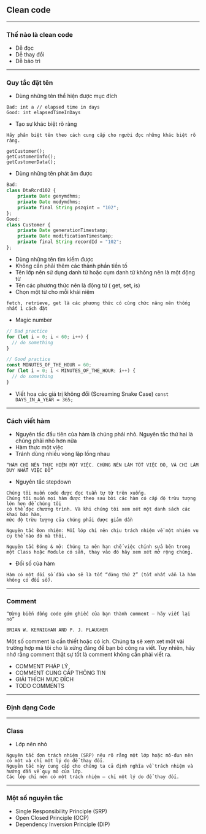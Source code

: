 ## Clean code

---
### Thế nào là clean code
 - Dễ đọc 
 - Dễ thay đổi 
 - Dễ bảo trì
---
### Quy tắc đặt tên

- Dùng những tên thể hiện được mục đích
```
Bad: int a // elapsed time in days
Good: int elapsedTimeInDays
```

- Tạo sự khác biệt rõ ràng
```
Hãy phân biệt tên theo cách cung cấp cho người đọc những khác biệt rõ ràng.

getCustomer();
getCustomerInfo();
getCustomerData();
```
- Dùng những tên phát âm được
``` javascript
Bad:
class DtaRcrd102 {
    private Date genymdhms;
    private Date modymdhms;
    private final String pszqint = "102";
};
Good:
class Customer {
    private Date generationTimestamp;
    private Date modificationTimestamp;
    private final String recordId = "102";
};
```
- Dùng những tên tìm kiếm được
- Không cần phải thêm các thành phần tiền tố
- Tên lớp nên sử dụng danh từ hoặc cụm danh từ không nên là một động từ
- Tên các phương thức nên là động từ ( get, set, is)
- Chọn một từ cho mỗi khái niệm
```
fetch, retrieve, get là các phương thức có cùng chức năng nên thống nhất 1 cách đặt
```
- Magic number 
```javascript
// Bad practice
for (let i = 0; i < 60; i++) {
  // do something
}

// Good practice
const MINUTES_OF_THE_HOUR = 60;
for (let i = 0; i < MINUTES_OF_THE_HOUR; i++) {
  // do something
}
```
- Viết hoa các giá trị không đổi (Screaming Snake Case)
```const DAYS_IN_A_YEAR = 365;```
---
### Cách viết hàm

- Nguyên tắc đầu tiên của hàm là chúng phải nhỏ. Nguyên tắc thứ hai là chúng phải nhỏ hơn nữa
- Hàm thực một việc
- Tránh dùng nhiều vòng lặp lồng nhau
```
“HÀM CHỈ NÊN THỰC HIỆN MỘT VIỆC. CHÚNG NÊN LÀM TỐT VIỆC ĐÓ, VÀ CHỈ LÀM DUY NHẤT VIỆC ĐÓ”
```
- Nguyên tắc stepdown
```
Chúng tôi muốn code được đọc tuần tự từ trên xuống. 
Chúng tôi muốn mọi hàm được theo sau bởi các hàm có cấp độ trừu tượng lớn hơn để chúng tôi 
có thể đọc chương trình. Và khi chúng tôi xem xét một danh sách các khai báo hàm, 
mức độ trừu tượng của chúng phải được giảm dần
```
``` 
Nguyên tắc Đơn nhiệm: Mỗi lớp chỉ nên chịu trách nhiệm về một nhiệm vụ cụ thể nào đó mà thôi.

Nguyên tắc Đóng & mở: Chúng ta nên hạn chế việc chỉnh sửa bên trong một Class hoặc Module có sẵn, thay vào đó hãy xem xét mở rộng chúng.
```
- Đối số của hàm
```
Hàm có một đối số đầu vào sẽ là tốt “đứng thứ 2” (tốt nhất vẫn là hàm không có đối số).
```
---
### Comment
```
“Đừng biến đống code gớm ghiếc của bạn thành comment – hãy viết lại nó”

BRIAN W. KERNIGHAN AND P. J. PLAUGHER
```
Một số comment là cần thiết hoặc có ích. Chúng ta sẽ xem xet một vài trường hợp mà tôi cho là xứng đáng để bạn bỏ công ra viết. Tuy nhiên, hãy nhớ rằng comment thật sự tốt là comment không cần phải viết ra.
- COMMENT PHÁP LÝ
- COMMENT CUNG CẤP THÔNG TIN
- GIẢI THÍCH MỤC ĐÍCH
- TODO COMMENTS

---
### Định dạng Code
 
---
### Class

- Lớp nên nhỏ
```
Nguyên tắc đơn trách nhiệm (SRP) nêu rõ rằng một lớp hoặc mô-đun nên có một và chỉ một lý do để thay đổi. 
Nguyên tắc này cung cấp cho chúng ta cả định nghĩa về trách nhiệm và hướng dẫn về quy mô của lớp. 
Các lớp chỉ nên có một trách nhiệm — chỉ một lý do để thay đổi.
```

---
### Một số nguyên tắc

- Single Responsibility Principle (SRP)
- Open Closed Principle (OCP)
- Dependency Inversion Principle (DIP)
